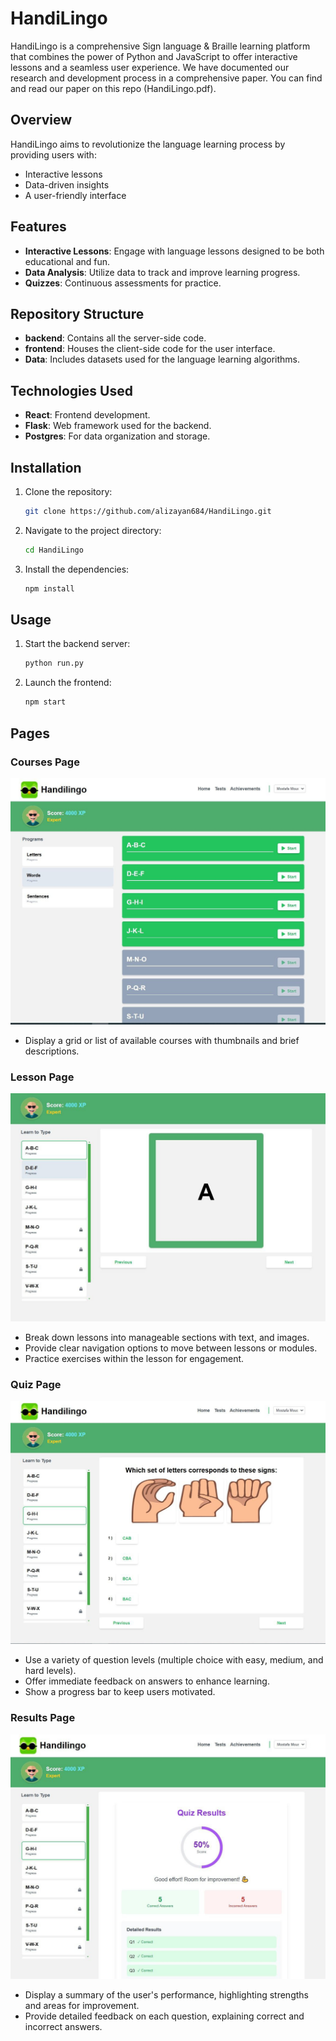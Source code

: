 # HandiLingo

HandiLingo is a comprehensive Sign language & Braille learning platform that combines the power of Python and JavaScript to offer interactive lessons and a seamless user experience.
We have documented our research and development process in a comprehensive paper. You can find and read our paper on this repo (HandiLingo.pdf).
## Overview
HandiLingo aims to revolutionize the language learning process by providing users with:
- Interactive lessons
- Data-driven insights
- A user-friendly interface

## Features
- **Interactive Lessons**: Engage with language lessons designed to be both educational and fun.
- **Data Analysis**: Utilize data to track and improve learning progress.
- **Quizzes**: Continuous assessments for practice.

## Repository Structure
- **backend**: Contains all the server-side code.
- **frontend**: Houses the client-side code for the user interface.
- **Data**: Includes datasets used for the language learning algorithms.

## Technologies Used
- **React**: Frontend development.
- **Flask**: Web framework used for the backend.
- **Postgres**: For data organization and storage.

## Installation
1. Clone the repository:
   ```bash
   git clone https://github.com/alizayan684/HandiLingo.git
   ```
2. Navigate to the project directory:
   ```bash
   cd HandiLingo
   ```
3. Install the dependencies:
   ```bash
   npm install
   ```

## Usage
1. Start the backend server:
   ```bash
   python run.py
   ```
2. Launch the frontend:
   ```bash
   npm start
   ```

## Pages

### Courses Page
![Courses Page](photo_2024-12-22_23-16-3.jpg)
- Display a grid or list of available courses with thumbnails and brief descriptions.
  
### Lesson Page
![Lesson Page](photo_2024-12-22_23-16-33.jpg)
- Break down lessons into manageable sections with text, and images.
- Provide clear navigation options to move between lessons or modules.
- Practice exercises within the lesson for engagement.

### Quiz Page
![Quiz Page](photo_2024-12-22_23-16-34.jpg)
- Use a variety of question levels (multiple choice with easy, medium, and hard levels).
- Offer immediate feedback on answers to enhance learning.
- Show a progress bar to keep users motivated.

### Results Page
![Results Page](photo_2024-12-22_23-16-35.jpg)
- Display a summary of the user's performance, highlighting strengths and areas for improvement.
- Provide detailed feedback on each question, explaining correct and incorrect answers.
